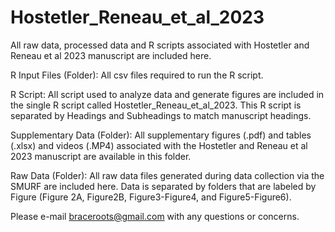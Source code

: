 # Hostetler_Reneau_et_al_2023
All raw data, processed data and R scripts associated with Hostetler and Reneau et al 2023 manuscript are included here.

R Input Files (Folder): All csv files required to run the R script. 

R Script: All script used to analyze data and generate figures are included in the single R script called Hostetler_Reneau_et_al_2023. This R script is separated by Headings and Subheadings to match manuscript headings. 

Supplementary Data (Folder): All supplementary figures (.pdf) and tables (.xlsx) and videos (.MP4) associated with the Hostetler and Reneau et al 2023 manuscript are available in this folder.

Raw Data (Folder): All raw data files generated during data collection via the SMURF are included here. Data is separated by folders that are labeled by Figure (Figure 2A, Figure2B, Figure3-Figure4, and Figure5-Figure6). 

Please e-mail braceroots@gmail.com with any questions or concerns.
